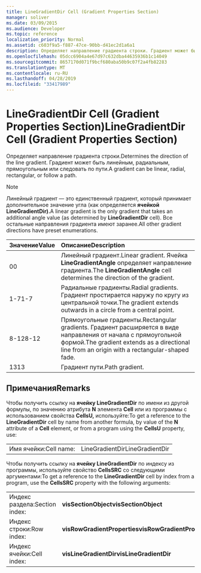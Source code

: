 ```yaml
---
title: LineGradientDir Cell (Gradient Properties Section)
manager: soliver
ms.date: 03/09/2015
ms.audience: Developer
ms.topic: reference
localization_priority: Normal
ms.assetid: c603f9a5-f887-47ce-90bb-d41ec2d1a6a1
description: Определяет направление градиента строки. Градиент может быть линейным, радиальным, прямоугольным или следовать по пути.
ms.openlocfilehash: 05dcc6904a4e67d97c632dba44635936b1c14049
ms.sourcegitcommit: 8657170d071f9bcf680aba50b9c07f2a4fb82283
ms.translationtype: MT
ms.contentlocale: ru-RU
ms.lasthandoff: 04/28/2019
ms.locfileid: "33417989"
---
```

# <a name="linegradientdir-cell-gradient-properties-section"></a><span data-ttu-id="bf1a1-104">LineGradientDir Cell (Gradient Properties Section)</span><span class="sxs-lookup"><span data-stu-id="bf1a1-104">LineGradientDir Cell (Gradient Properties Section)</span></span>

<span data-ttu-id="bf1a1-105">Определяет направление градиента строки.</span><span class="sxs-lookup"><span data-stu-id="bf1a1-105">Determines the direction of the line gradient.</span></span> <span data-ttu-id="bf1a1-106">Градиент может быть линейным, радиальным, прямоугольным или следовать по пути.</span><span class="sxs-lookup"><span data-stu-id="bf1a1-106">A gradient can be linear, radial, rectangular, or follow a path.</span></span> 
  
> [!NOTE]
> <span data-ttu-id="bf1a1-107">Линейный градиент — это единственный градиент, который принимает дополнительное значение угла (как определяется **ячейкой LineGradientDir).**</span><span class="sxs-lookup"><span data-stu-id="bf1a1-107">A linear gradient is the only gradient that takes an additional angle value (as determined by **LineGradientDir** cell).</span></span> <span data-ttu-id="bf1a1-108">Все остальные направления градиента имеют заранее.</span><span class="sxs-lookup"><span data-stu-id="bf1a1-108">All other gradient directions have preset enumerations.</span></span> 
  
|<span data-ttu-id="bf1a1-109">**Значение**</span><span class="sxs-lookup"><span data-stu-id="bf1a1-109">**Value**</span></span>|<span data-ttu-id="bf1a1-110">**Описание**</span><span class="sxs-lookup"><span data-stu-id="bf1a1-110">**Description**</span></span>|
|:-----|:-----|
|<span data-ttu-id="bf1a1-111">0</span><span class="sxs-lookup"><span data-stu-id="bf1a1-111">0</span></span>  <br/> |<span data-ttu-id="bf1a1-112">Линейный градиент.</span><span class="sxs-lookup"><span data-stu-id="bf1a1-112">Linear gradient.</span></span> <span data-ttu-id="bf1a1-113">Ячейка **LineGradientAngle** определяет направление градиента.</span><span class="sxs-lookup"><span data-stu-id="bf1a1-113">The **LineGradientAngle** cell determines the direction of the gradient.</span></span>  <br/> |
|<span data-ttu-id="bf1a1-114">1-7</span><span class="sxs-lookup"><span data-stu-id="bf1a1-114">1-7</span></span>  <br/> |<span data-ttu-id="bf1a1-115">Радиальные градиенты.</span><span class="sxs-lookup"><span data-stu-id="bf1a1-115">Radial gradients.</span></span> <span data-ttu-id="bf1a1-116">Градиент простирается наружу по кругу из центральной точки.</span><span class="sxs-lookup"><span data-stu-id="bf1a1-116">The gradient extends outwards in a circle from a central point.</span></span>  <br/> |
|<span data-ttu-id="bf1a1-117">8-12</span><span class="sxs-lookup"><span data-stu-id="bf1a1-117">8-12</span></span>  <br/> |<span data-ttu-id="bf1a1-118">Прямоугольные градиенты.</span><span class="sxs-lookup"><span data-stu-id="bf1a1-118">Rectangular gradients.</span></span> <span data-ttu-id="bf1a1-119">Градиент расширяется в виде направления от начала с прямоугольной формой.</span><span class="sxs-lookup"><span data-stu-id="bf1a1-119">The gradient extends as a directional line from an origin with a rectangular-shaped fade.</span></span>  <br/> |
|<span data-ttu-id="bf1a1-120">13</span><span class="sxs-lookup"><span data-stu-id="bf1a1-120">13</span></span>  <br/> |<span data-ttu-id="bf1a1-121">Градиент пути.</span><span class="sxs-lookup"><span data-stu-id="bf1a1-121">Path gradient.</span></span>  <br/> |
   
## <a name="remarks"></a><span data-ttu-id="bf1a1-122">Примечания</span><span class="sxs-lookup"><span data-stu-id="bf1a1-122">Remarks</span></span>

<span data-ttu-id="bf1a1-123">Чтобы получить ссылку на **ячейку LineGradientDir** по имени из другой формулы, по значению атрибута **N** элемента **Cell** или из программы с использованием свойства **CellsU,** используйте:</span><span class="sxs-lookup"><span data-stu-id="bf1a1-123">To get a reference to the **LineGradientDir** cell by name from another formula, by value of the **N** attribute of a **Cell** element, or from a program using the **CellsU** property, use:</span></span> 
  
|||
|:-----|:-----|
| <span data-ttu-id="bf1a1-124">Имя ячейки:</span><span class="sxs-lookup"><span data-stu-id="bf1a1-124">Cell name:</span></span>  <br/> | <span data-ttu-id="bf1a1-125">LineGradientDir</span><span class="sxs-lookup"><span data-stu-id="bf1a1-125">LineGradientDir</span></span>  <br/> |
   
<span data-ttu-id="bf1a1-126">Чтобы получить ссылку на **ячейку LineGradientDir** по индексу из программы, используйте свойство **CellsSRC** со следующими аргументами:</span><span class="sxs-lookup"><span data-stu-id="bf1a1-126">To get a reference to the **LineGradientDir** cell by index from a program, use the **CellsSRC** property with the following arguments:</span></span> 
  
|||
|:-----|:-----|
| <span data-ttu-id="bf1a1-127">Индекс раздела:</span><span class="sxs-lookup"><span data-stu-id="bf1a1-127">Section index:</span></span>  <br/> |<span data-ttu-id="bf1a1-128">**visSectionObject**</span><span class="sxs-lookup"><span data-stu-id="bf1a1-128">**visSectionObject**</span></span> <br/> |
| <span data-ttu-id="bf1a1-129">Индекс строки:</span><span class="sxs-lookup"><span data-stu-id="bf1a1-129">Row index:</span></span>  <br/> |<span data-ttu-id="bf1a1-130">**visRowGradientProperties**</span><span class="sxs-lookup"><span data-stu-id="bf1a1-130">**visRowGradientProperties**</span></span> <br/> |
| <span data-ttu-id="bf1a1-131">Индекс ячейки:</span><span class="sxs-lookup"><span data-stu-id="bf1a1-131">Cell index:</span></span>  <br/> |<span data-ttu-id="bf1a1-132">**visLineGradientDir**</span><span class="sxs-lookup"><span data-stu-id="bf1a1-132">**visLineGradientDir**</span></span> <br/> |
   

